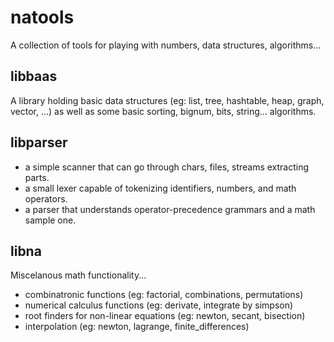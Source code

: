 # natools

A collection of tools for playing with numbers, data structures, algorithms...

## libbaas
A library holding basic data structures (eg: list, tree, hashtable, heap, graph,
vector, ...) as well as some basic sorting, bignum, bits, string...  algorithms.

## libparser
* a simple scanner that can go through chars, files, streams extracting parts.
* a small lexer capable of tokenizing identifiers, numbers, and math operators.
* a parser that understands operator-precedence grammars and a math sample one.

## libna
Miscelanous math functionality...
* combinatronic functions (eg: factorial, combinations, permutations)
* numerical calculus functions (eg: derivate, integrate by simpson)
* root finders for non-linear equations (eg: newton, secant, bisection)
* interpolation (eg: newton, lagrange, finite_differences)
